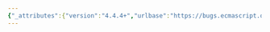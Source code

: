 ```yaml
---
{"_attributes":{"version":"4.4.4+","urlbase":"https://bugs.ecmascript.org/","maintainer":"dherman@mozilla.com"},"bug":{"bug_id":3233,"creation_ts":"2014-09-19 08:49:00 -0700","short_desc":"9.1.11  [[Enumerate]]: Explicitly mention %IteratorPrototype% is the prototype?","delta_ts":"2014-10-14 15:17:44 -0700","product":"Draft for 6th Edition","component":"technical issue","version":"Rev 27: August 24, 2014 Draft","rep_platform":"All","op_sys":"All","bug_status":"RESOLVED","resolution":"FIXED","priority":"Normal","bug_severity":"normal","everconfirmed":true,"reporter":{"uid":"andrebargull","name":"André Bargull"},"assigned_to":{"uid":"allen","name":"Allen Wirfs-Brock"},"long_desc":[{"commentid":10200,"comment_count":0,"who":{"uid":"andrebargull","name":"André Bargull"},"bug_when":"2014-09-19 08:49:22 -0700","thetext":"9.1.11  [[Enumerate]] ()\n\nThe Iterator object returned by 9.1.11 should probably also inherit from %IteratorPrototype%, but currently that's not explicitly required."},{"commentid":10284,"comment_count":1,"who":{"uid":"allen","name":"Allen Wirfs-Brock"},"bug_when":"2014-10-08 10:57:28 -0700","thetext":"fixed in rev28 editor's draft"},{"commentid":10386,"comment_count":2,"who":{"uid":"allen","name":"Allen Wirfs-Brock"},"bug_when":"2014-10-14 15:17:44 -0700","thetext":"fixed in rev28"}]}}
---
```

